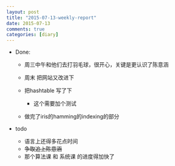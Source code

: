 ```yaml
---
layout: post
title: "2015-07-13-weekly-report"
date: 2015-07-13
comments: true
categories: [diary]
---
```

+ Done:
  * 周三中午和他们去打羽毛球，很开心，关键是更认识了陈意涵
  * 周末 把网站又改进下
  * 把hashtable 写了下
     - 这个需要加个测试
  
  * 做完了iris的hamming的indexing的部分

+ todo
  * 语言上还得多花点时间
  *  ~~争取追上陈意涵~~
  * 那个算法课 和 系统课 的进度得加快了
  


